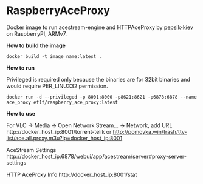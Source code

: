 # RaspberryAceProxy

Docker image to run acestream-engine and HTTPAceProxy by [pepsik-kiev](https://github.com/pepsik-kiev/HTTPAceProxy) on RaspberryPI, ARMv7.

**How to build the image**
```
docker build -t image_name:latest .
```

**How to run**

Privileged is required only because the binaries are for 32bit binaries and would require PER_LINUX32 permission.
```
docker run -d --privileged -p 8001:8000 -p8621:8621 -p6878:6878 --name ace_proxy ef1f/raspberry_ace_proxy:latest
```
**How to use**

For VLC -> Media -> Open Network Stream... -> Network, add URL http://docker_host_ip:8001/torrent-telik or http://pomoyka.win/trash/ttv-list/ace.all.proxy.m3u?ip=docker_host_ip:8001

AceStream Settings http://docker_host_ip:6878/webui/app/acestream/server#proxy-server-settings

HTTP AceProxy Info http://docker_host_ip:8001/stat
